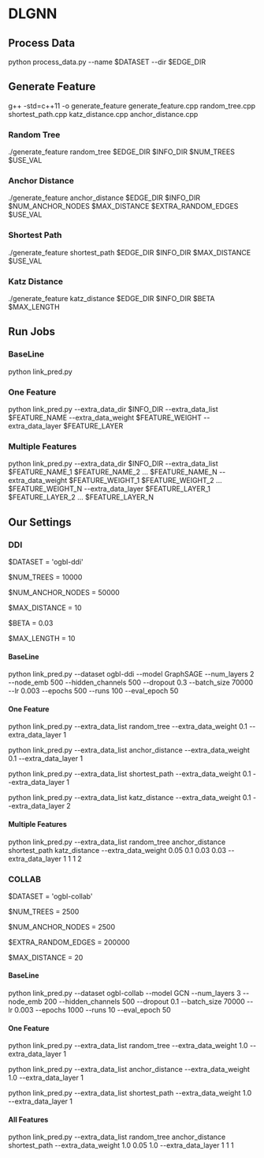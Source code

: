 # DLGNN

## Process Data

python process_data.py --name $DATASET --dir $EDGE_DIR

## Generate Feature

g++ -std=c++11 -o generate_feature generate_feature.cpp random_tree.cpp shortest_path.cpp katz_distance.cpp anchor_distance.cpp

### Random Tree

./generate_feature random_tree $EDGE_DIR $INFO_DIR $NUM_TREES $USE_VAL

### Anchor Distance

./generate_feature anchor_distance $EDGE_DIR $INFO_DIR $NUM_ANCHOR_NODES $MAX_DISTANCE $EXTRA_RANDOM_EDGES $USE_VAL

### Shortest Path

./generate_feature shortest_path $EDGE_DIR $INFO_DIR $MAX_DISTANCE $USE_VAL

### Katz Distance

./generate_feature katz_distance $EDGE_DIR $INFO_DIR $BETA $MAX_LENGTH

## Run Jobs

### BaseLine

python link_pred.py

### One Feature

python link_pred.py --extra_data_dir $INFO_DIR --extra_data_list $FEATURE_NAME --extra_data_weight $FEATURE_WEIGHT --extra_data_layer $FEATURE_LAYER

### Multiple Features

python link_pred.py --extra_data_dir $INFO_DIR --extra_data_list $FEATURE_NAME_1 $FEATURE_NAME_2 ... $FEATURE_NAME_N --extra_data_weight $FEATURE_WEIGHT_1 $FEATURE_WEIGHT_2 ... $FEATURE_WEIGHT_N --extra_data_layer $FEATURE_LAYER_1 $FEATURE_LAYER_2 ... $FEATURE_LAYER_N

## Our Settings

### DDI

$DATASET = 'ogbl-ddi'

$NUM_TREES = 10000

$NUM_ANCHOR_NODES = 50000

$MAX_DISTANCE = 10

$BETA = 0.03

$MAX_LENGTH = 10

#### BaseLine

python link_pred.py --dataset ogbl-ddi --model GraphSAGE --num_layers 2 --node_emb 500 --hidden_channels 500 --dropout 0.3 --batch_size 70000 --lr 0.003 --epochs 500 --runs 100 --eval_epoch 50

#### One Feature

python link_pred.py --extra_data_list random_tree --extra_data_weight 0.1 --extra_data_layer 1

python link_pred.py --extra_data_list anchor_distance --extra_data_weight 0.1 --extra_data_layer 1

python link_pred.py --extra_data_list shortest_path --extra_data_weight 0.1 --extra_data_layer 1

python link_pred.py --extra_data_list katz_distance --extra_data_weight 0.1 --extra_data_layer 2

#### Multiple Features

python link_pred.py --extra_data_list random_tree anchor_distance shortest_path katz_distance --extra_data_weight 0.05 0.1 0.03 0.03 --extra_data_layer 1 1 1 2

### COLLAB

$DATASET = 'ogbl-collab'

$NUM_TREES = 2500

$NUM_ANCHOR_NODES = 2500

$EXTRA_RANDOM_EDGES = 200000

$MAX_DISTANCE = 20

#### BaseLine

python link_pred.py --dataset ogbl-collab --model GCN --num_layers 3 --node_emb 200 --hidden_channels 500 --dropout 0.1 --batch_size 70000 --lr 0.003 --epochs 1000 --runs 10 --eval_epoch 50

#### One Feature

python link_pred.py --extra_data_list random_tree --extra_data_weight 1.0 --extra_data_layer 1

python link_pred.py --extra_data_list anchor_distance --extra_data_weight 1.0 --extra_data_layer 1

python link_pred.py --extra_data_list shortest_path --extra_data_weight 1.0 --extra_data_layer 1

#### All Features

python link_pred.py --extra_data_list random_tree anchor_distance shortest_path --extra_data_weight 1.0 0.05 1.0 --extra_data_layer 1 1 1
